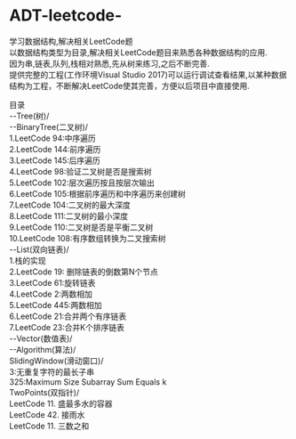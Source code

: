 # ADT-leetcode-
学习数据结构,解决相关LeetCode题  
以数据结构类型为目录,解决相关LeetCode题目来熟悉各种数据结构的应用.  
因为串,链表,队列,栈相对熟悉,先从树来练习,之后不断完善.  
提供完整的工程(工作环境Visual Studio 2017)可以运行调试查看结果,以某种数据结构为工程，不断解决LeetCode使其完善，方便以后项目中直接使用.  

目录  
--Tree(树)/  
	--BinaryTree(二叉树)/  
		1.LeetCode 94:中序遍历  
		2.LeetCode 144:前序遍历  
		3.LeetCode 145:后序遍历  
		4.LeetCode 98:验证二叉树是否是搜索树  
		5.LeetCode 102:层次遍历按且按层次输出  
		6.LeetCode 105:根据前序遍历和中序遍历来创建树  
		7.LeetCode 104:二叉树的最大深度  
		8.LeetCode 111:二叉树的最小深度  
		9.LeetCode 110:二叉树是否是平衡二叉树  
		10.LeetCode 108:有序数组转换为二叉搜索树  
--List(双向链表)/  
		1.栈的实现  
		2.LeetCode 19: 删除链表的倒数第N个节点  
		3.LeetCode 61:旋转链表  
		4.LeetCode 2:两数相加  
		5.LeetCode 445:两数相加  
		6.LeetCode 21:合并两个有序链表  
		7.LeetCode 23:合并K个排序链表  
--Vector(数值表)/  
--Algorithm(算法)/  
		SlidingWindow(滑动窗口)/  
			3:无重复字符的最长子串  
			325:Maximum Size Subarray Sum Equals k  
		TwoPoints(双指针)/  
			LeetCode 11. 盛最多水的容器  
			LeetCode 42. 接雨水  
			LeetCode 11. 三数之和  
